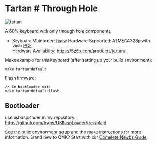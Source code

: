 # Tartan # Through Hole

![tartan](https://i.imgur.com/1qSrVcs.jpg)

A 60% keyboard with only through hole components.   

* Keyboard Maintainer: [hsgw](https://github.com/hsgw)
Hardware Supported: ATMEGA328p with vusb [PCB](https://github.com/hsgw/tartan)  
Hardware Availability: https://5z6p.com/products/tartan/

Make example for this keyboard (after setting up your build environment):

    make tartan:default

Flash firmware:

    // In bootloader mode
    make tartan:default:flash

## Bootloader
use usbasploader in my repository.
https://github.com/hsgw/USBaspLoader/tree/plaid


See the [build environment setup](https://docs.qmk.fm/#/getting_started_build_tools) and the [make instructions](https://docs.qmk.fm/#/getting_started_make_guide) for more information. Brand new to QMK? Start with our [Complete Newbs Guide](https://docs.qmk.fm/#/newbs).

